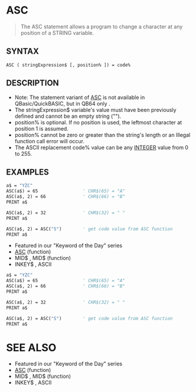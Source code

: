 # ASC
> The ASC statement allows a program to change a character at any position of a STRING variable.

## SYNTAX
`ASC ( stringExpression$ [, position% ]) = code%`

## DESCRIPTION
* Note: The statement variant of [ASC](ASC.md) is not available in QBasic/QuickBASIC, but in QB64 only .
* The stringExpression$ variable's value must have been previously defined and cannot be an empty string ("").
* position% is optional. If no position is used, the leftmost character at position 1 is assumed.
* position% cannot be zero or greater than the string's length or an Illegal function call error will occur.
* The ASCII replacement code% value can be any [INTEGER](INTEGER.md) value from 0 to 255.


## EXAMPLES

```vb
a$ = "YZC"
ASC(a$) = 65                 ' CHR$(65) = "A"
ASC(a$, 2) = 66              ' CHR$(66) = "B"
PRINT a$

ASC(a$, 2) = 32              ' CHR$(32) = " "
PRINT a$

ASC(a$, 2) = ASC("S")        ' get code value from ASC function
PRINT a$
```

* Featured in our "Keyword of the Day" series
* [ASC](ASC.md) (function)
* MID$ , MID$ (function)
* INKEY$ , ASCII

```vb
a$ = "YZC"
ASC(a$) = 65                 ' CHR$(65) = "A"
ASC(a$, 2) = 66              ' CHR$(66) = "B"
PRINT a$

ASC(a$, 2) = 32              ' CHR$(32) = " "
PRINT a$

ASC(a$, 2) = ASC("S")        ' get code value from ASC function
PRINT a$
```



# SEE ALSO
* Featured in our "Keyword of the Day" series
* [ASC](ASC.md) (function)
* MID$ , MID$ (function)
* INKEY$ , ASCII


